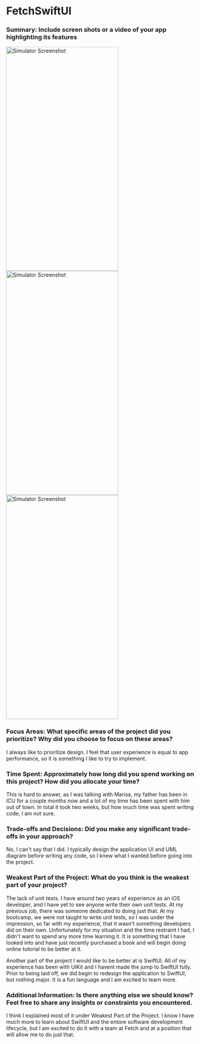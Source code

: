 # FetchSwiftUI

### Summary: Include screen shots or a video of your app highlighting its features
<img src="https://github.com/user-attachments/assets/639ae587-7ddc-4f86-a6f5-76d69f750070" alt="Simulator Screenshot" width="300" height="600"/>
<img src="https://github.com/user-attachments/assets/9ecf3791-886a-4fa0-9cc7-80d2e2d66df6" alt="Simulator Screenshot" width="300" height="600"/>
<img src="https://github.com/user-attachments/assets/7185004f-e8cc-46ca-89d7-00b3d89f9fc6" alt="Simulator Screenshot" width="300" height="600"/>

### Focus Areas: What specific areas of the project did you prioritize? Why did you choose to focus on these areas?

I always like to prioritize design. I feel that user experience is equal to app performance, so it is something I like to try to implement.

### Time Spent: Approximately how long did you spend working on this project? How did you allocate your time?

This is hard to answer, as I was talking with Marisa, my father has been in ICU for a couple months now and a lot of my time has been spent with him out of town. In total it took two weeks, but how much time was spent writing code, I am not sure.

### Trade-offs and Decisions: Did you make any significant trade-offs in your approach?

No, I can't say that I did. I typically design the application UI and UML diagram before writing any code, so I knew what I wanted before going into the project.

### Weakest Part of the Project: What do you think is the weakest part of your project?

The lack of unit tests. I have around two years of experience as an iOS developer, and I have yet to see anyone write their own unit tests. At my previous job, there was someone dedicated to doing just that. At my bootcamp, we were not taught to write unit tests, so I was under the impression, so far with my experience, that it wasn't something developers did on their own. Unfortunately for my situation and the time restraint I had, I didn't want to spend any more time learning it. It is something that I have looked into and have just recently purchased a book and will begin doing online tutorial to be better at it.

Another part of the project I would like to be better at is SwiftUI. All of my experience has been with UIKit and I havent made the jump to SwiftUI fully. Prior to being laid off, we did begin to redesign the application to SwiftUI, but nothing major. It is a fun language and I am excited to learn more.

### Additional Information: Is there anything else we should know? Feel free to share any insights or constraints you encountered.

I think I explained most of it under Weakest Part of the Project. I know I have much more to learn about SwiftUI and the entore software development lifecycle, but I am excited to do it with a team at Fetch and at a position that will allow me to do just that.

